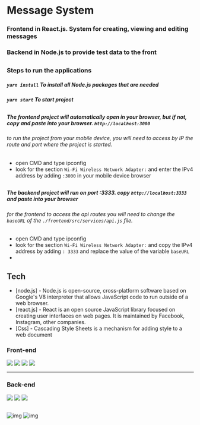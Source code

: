 # Message System
### Frontend in React.js. System for creating, viewing and editing messages
### Backend in Node.js to provide test data to the front
##
### Steps to run the applications

##### `yarn install` To install all Node.js packages that are needed
##### `yarn start` To start project

##
##### The frontend project will automatically open in your browser, but if not, copy and paste into your browser. `http://localhost:3000`
###### to run the project from your mobile device, you will need to access by IP the route and port where the project is started.
- open CMD and type ipconfig
- look for the section `Wi-Fi Wireless Network Adapter:` and enter the IPv4 address by adding `:3000` in your mobile device browser

##
##### The backend project will run on port :3333. copy `http://localhost:3333` and paste into your browser
###### for the frontend to access the api routes you will need to change the `baseURL` of the `./frontend/src/services/api.js` file.
- open CMD and type ipconfig
- look for the section `Wi-Fi Wireless Network Adapter:` and copy the IPv4 address by adding `: 3333` and replace the value of the variable `baseURL`
- 

## Tech
- [node.js] - Node.js is open-source, cross-platform software based on Google's V8 interpreter that allows JavaScript code to run outside of a web browser.
- [react.js] - React is an open source JavaScript library focused on creating user interfaces on web pages. It is maintained by Facebook, Instagram, other companies.
- [Css] - Cascading Style Sheets is a mechanism for adding style to a web document

<div>
  <div>
    <h3>Front-end</h3>
    <img src="https://img.shields.io/badge/JavaScript-323330?style=for-the-badge&logo=javascript&logoColor=F7DF1E">
    <img src="https://img.shields.io/badge/React-20232A?style=for-the-badge&logo=react&logoColor=61DAFB">
    <img src="https://img.shields.io/badge/HTML5-E34F26?style=for-the-badge&logo=html5&logoColor=white">
    <img src="https://img.shields.io/badge/CSS3-1572B6?style=for-the-badge&logo=css3&logoColor=white">
  </div>
  <hr>
  <div>
    <h3>Back-end</h3>
    <img src="https://img.shields.io/badge/Node.js-43853D?style=for-the-badge&logo=node.js&logoColor=white">
    <img src="https://img.shields.io/badge/Express.js-404D59?style=for-the-badge">
    <img src="https://img.shields.io/badge/JavaScript-323330?style=for-the-badge&logo=javascript&logoColor=F7DF1E">
  </div>
</div>

##

![img](https://i.imgur.com/JoE4cwM.jpg) ![img](https://i.imgur.com/hKqQYJx.jpg)


